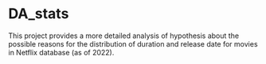 # DA_stats

This project provides a more detailed analysis of hypothesis about the possible reasons for the distribution of duration and release date for movies in Netflix database (as of 2022).
